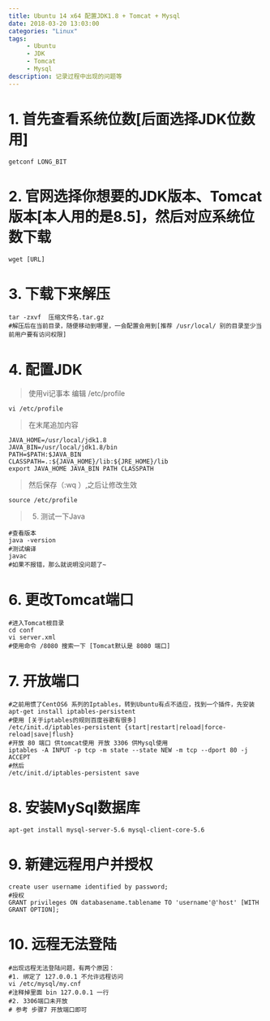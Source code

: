 ```yaml
---
title: Ubuntu 14 x64 配置JDK1.8 + Tomcat + Mysql
date: 2018-03-20 13:03:00
categories: "Linux"
tags:
     - Ubuntu
     - JDK
     - Tomcat
     - Mysql
description: 记录过程中出现的问题等
---
```


# 1. 首先查看系统位数[后面选择JDK位数用]
```shell
getconf LONG_BIT
```

# 2. 官网选择你想要的JDK版本、Tomcat版本[本人用的是8.5]，然后对应系统位数下载
```shell
wget [URL]
```

# 3. 下载下来解压
```shell
tar -zxvf  压缩文件名.tar.gz
#解压后在当前目录，随便移动到哪里，一会配置会用到[推荐 /usr/local/ 别的目录至少当前用户要有访问权限]
```

# 4. 配置JDK
>使用vi记事本 编辑 /etc/profile

```shell
vi /etc/profile
```

>在末尾追加内容

```shell
JAVA_HOME=/usr/local/jdk1.8
JAVA_BIN=/usr/local/jdk1.8/bin
PATH=$PATH:$JAVA_BIN
CLASSPATH=.:${JAVA_HOME}/lib:${JRE_HOME}/lib
export JAVA_HOME JAVA_BIN PATH CLASSPATH
```
>然后保存（:wq ）,之后让修改生效

```shell
source /etc/profile
```

> 5. 测试一下Java

```shell
#查看版本
java -version
#测试编译
javac
#如果不报错，那么就说明没问题了~
```

# 6. 更改Tomcat端口

```shell
#进入Tomcat根目录
cd conf
vi server.xml
#使用命令 /8080 搜索一下 [Tomcat默认是 8080 端口]
```

# 7. 开放端口

```shell
#之前用惯了CentOS6 系列的Iptables，转到Ubuntu有点不适应，找到一个插件，先安装
apt-get install iptables-persistent
#使用 [关于iptables的规则百度谷歌有很多]
/etc/init.d/iptables-persistent {start|restart|reload|force-reload|save|flush}
#开放 80 端口 供tomcat使用 开放 3306 供Mysql使用
iptables -A INPUT -p tcp -m state --state NEW -m tcp --dport 80 -j ACCEPT
#然后
/etc/init.d/iptables-persistent save
```

# 8. 安装MySql数据库
```shell
apt-get install mysql-server-5.6 mysql-client-core-5.6
```

# 9. 新建远程用户并授权
```shell
create user username identified by password;
#授权
GRANT privileges ON databasename.tablename TO 'username'@'host' [WITH GRANT OPTION];
```

# 10. 远程无法登陆
```shell
#出现远程无法登陆问题，有两个原因：
#1. 绑定了 127.0.0.1 不允许远程访问
vi /etc/mysql/my.cnf
#注释掉里面 bin 127.0.0.1 一行
#2. 3306端口未开放
# 参考 步骤7 开放端口即可
```
